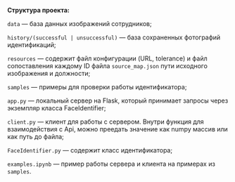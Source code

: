 **Структура проекта:**

`data` — база данных изображений сотрудников;

`history/(successful | unsuccessful)` — база сохраненных фотографий идентификаций;

`resources` — содержит файл конфигурации (URL, tolerance) и файл сопоставления каждому ID файла `source_map.json`
пути исходного изображения и должности;

`samples` — примеры для проверки работы идентификатора;

`app.py` — локальный сервер на Flask, который принимает запросы через экземпляр класса FaceIdentifier;

`client.py` — клиент для работы с сервером. Внутри функция для взаимодействия с Api, можно преедать значение
как numpy массив или как путь до файла;

`FaceIdentifier.py` — содержит класс идентификатора;

`examples.ipynb` — пример работы сервера и клиента на примерах из `samples`.

